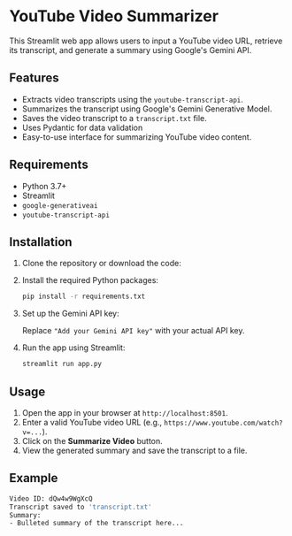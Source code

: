 # YouTube Video Summarizer

This Streamlit web app allows users to input a YouTube video URL, retrieve its transcript, and generate a summary using Google's Gemini API.

## Features

- Extracts video transcripts using the `youtube-transcript-api`.
- Summarizes the transcript using Google's Gemini Generative Model.
- Saves the video transcript to a `transcript.txt` file.
- Uses Pydantic for data validation
- Easy-to-use interface for summarizing YouTube video content.

## Requirements

- Python 3.7+
- Streamlit
- `google-generativeai`
- `youtube-transcript-api`

## Installation

1. Clone the repository or download the code:

2. Install the required Python packages:

    ```bash
    pip install -r requirements.txt
    ```

3. Set up the Gemini API key:

    Replace `"Add your Gemini API key"` with your actual API key.

4. Run the app using Streamlit:
    ```bash
    streamlit run app.py
    ```

## Usage

1. Open the app in your browser at `http://localhost:8501`.
2. Enter a valid YouTube video URL (e.g., `https://www.youtube.com/watch?v=...`).
3. Click on the **Summarize Video** button.
4. View the generated summary and save the transcript to a file.

## Example

```bash
Video ID: dQw4w9WgXcQ
Transcript saved to 'transcript.txt'
Summary:
- Bulleted summary of the transcript here...
